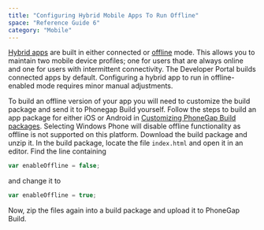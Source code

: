 ```yaml
---
title: "Configuring Hybrid Mobile Apps To Run Offline"
space: "Reference Guide 6"
category: "Mobile"
---
```



[Hybrid apps](Developing+Hybrid+Mobile+Apps) are built in either connected or [offline](Offline) mode. This allows you to maintain two mobile device profiles; one for users that are always online and one for users with intermittent connectivity. The Developer Portal builds connected apps by default. Configuring a hybrid app to run in offline-enabled mode requires minor manual adjustments. 

To build an offline version of your app you will need to customize the build package and send it to Phonegap Build yourself. Follow the steps to build an app package for either iOS or Android in [Customizing PhoneGap Build packages](Customizing+PhoneGap+Build+packages). Selecting Windows Phone will disable offline functionality as offline is not supported on this platform. Download the build package and unzip it. In the build package, locate the file `index.html` and open it in an editor. Find the line containing

```js
var enableOffline = false;
```

and change it to

```js
var enableOffline = true;
```

Now, zip the files again into a build package and upload it to PhoneGap Build.
